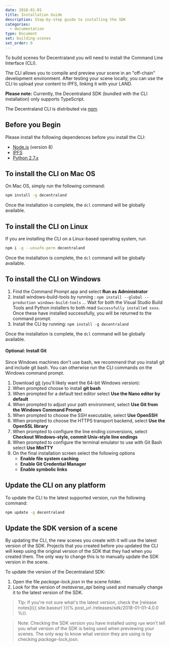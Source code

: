 ```yaml
---
date: 2018-01-01
title: Installation Guide
description: Step-by-step guide to installing the SDK
categories:
  - documentation
type: Document
set: building-scenes
set_order: 0
---
```


To build scenes for Decentraland you will need to install the Command Line Interface (CLI).

The CLI allows you to compile and preview your scene in an "off-chain" development environment. After testing your scene locally, you can use the CLI to upload your content to IPFS, linking it with your LAND.

**Please note:** Currently, the Decentraland SDK (bundled with the CLI installation) only supports TypeScript.

The Decentraland CLI is distributed via [npm](https://www.npmjs.com/get-npm?utm_source=house&utm_medium=homepage&utm_campaign=free%20orgs&utm_term=Install%20npm).

## Before you Begin

Please install the following dependences before you install the CLI:

- [Node.js](https://github.com/decentraland/cli#nodejs-installation) (version 8)
- [IPFS](https://dist.ipfs.io/#go-ipfs)
- [Python 2.7.x](https://www.python.org/downloads/)

## To install the CLI on Mac OS

On Mac OS, simply run the following command:

```bash
npm install -g decentraland
```

Once the installation is complete, the `dcl` command will be globally available.

## To install the CLI on Linux

If you are installing the CLI on a Linux-based operating system, run

```bash
npm i -g --unsafe-perm decentraland
```

Once the installation is complete, the `dcl` command will be globally available.

## To install the CLI on Windows

1.  Find the Command Prompt app and select **Run as Administrator**
2.  Install windows-build-tools by running :
    `npm install --global --production windows-build-tools`
    ... Wait for both the Visual Studio Build Tools and Python installers to both read `Successfully installed xxxx`. Once these have installed successfully, you will be returned to the command prompt.
3.  Install the CLI by running:
    `npm install -g decentraland`

Once the installation is complete, the `dcl` command will be globally available.

#### Optional: Install Git

Since Windows machines don't use bash, we recommend that you install git and include git bash. You can otherwise run the CLI commands on the Windows command prompt.

1.  Download [git](https://git-scm.com/download/win) (you'll likely want the 64-bit Windows version):
2.  When prompted choose to install **git bash**
3.  When prompted for a default text editor select **Use the Nano editor by default**
4.  When prompted to adjust your path environment, select **Use Git from the Windows Command Prompt**
5.  When prompted to choose the SSH executable, select **Use OpenSSH**
6.  When prompted to choose the HTTPS transport backend, select **Use the OpenSSL library**
7.  When prompted to configure the line ending conversions, select **Checkout Windows-style, commit Unix-style line endings**
8.  When prompted to configure the terminal emulator to use with Git Bash select **Use MinTTY**
9.  On the final installation screen select the following options
    - **Enable file system caching**
    - **Enable Git Credential Manager**
    - **Enable symbolic links**

## Update the CLI on any platform

To update the CLI to the latest supported version, run the following command:

```bash
npm update -g decentraland
```

## Update the SDK version of a scene

By updating the CLI, the new scenes you create with it will use the latest version of the SDK. Projects that you created before you updated the CLI will keep using the original version of the SDK that they had when you created them. The only way to change this is to manually update the SDK version in the scene.

To update the version of the Decentraland SDK:

1.  Open the file _package-lock.josn_ in the scene folder.
2.  Look for the version of _metaverse_api_ being used and manually change it to the latest version of the SDK.

> TIp: If you're not sure what's the latest version, check the [release notes]({{ site.baseurl }}{% post_url /releases/sdk/2018-01-01-4.0.0 %}).

> Note: Checking the SDK version you have installed using `npm` won't tell you what version of the SDK is being used when previewing your scenes. The only way to know what version they are using is by checking _package-lock.josn_.
